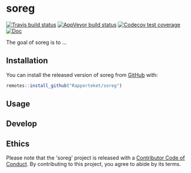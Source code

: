 
# soreg

<!-- badges: start -->
[![Travis build status](https://travis-ci.org/Rapporteket/soreg.svg?branch=master)](https://travis-ci.org/Rapporteket/soreg)
[![AppVeyor build status](https://ci.appveyor.com/api/projects/status/github/Rapporteket/soreg?branch=master&svg=true)](https://ci.appveyor.com/project/Rapporteket/soreg)
[![Codecov test coverage](https://codecov.io/gh/Rapporteket/soreg/branch/master/graph/badge.svg)](https://codecov.io/gh/Rapporteket/soreg?branch=master)
[![Doc](https://img.shields.io/badge/Doc--grey.svg)](https://rapporteket.github.io/soreg/)
<!-- badges: end -->

The goal of soreg is to ...

## Installation

You can install the released version of soreg from [GitHub](https://github.com) with:

``` r
remotes::install_github("Rapporteket/soreg")
```

## Usage

## Develop

## Ethics
Please note that the 'soreg' project is released with a [Contributor Code of Conduct](CODE_OF_CONDUCT.md). By contributing to this project, you agree to abide by its terms.
  
